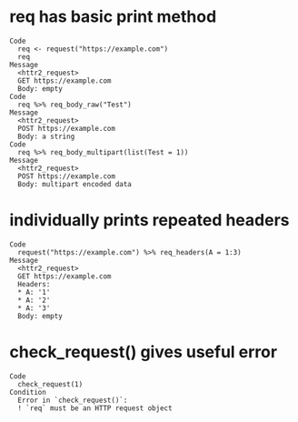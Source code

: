# req has basic print method

    Code
      req <- request("https://example.com")
      req
    Message
      <httr2_request>
      GET https://example.com
      Body: empty
    Code
      req %>% req_body_raw("Test")
    Message
      <httr2_request>
      POST https://example.com
      Body: a string
    Code
      req %>% req_body_multipart(list(Test = 1))
    Message
      <httr2_request>
      POST https://example.com
      Body: multipart encoded data

# individually prints repeated headers

    Code
      request("https://example.com") %>% req_headers(A = 1:3)
    Message
      <httr2_request>
      GET https://example.com
      Headers:
      * A: '1'
      * A: '2'
      * A: '3'
      Body: empty

# check_request() gives useful error

    Code
      check_request(1)
    Condition
      Error in `check_request()`:
      ! `req` must be an HTTP request object

